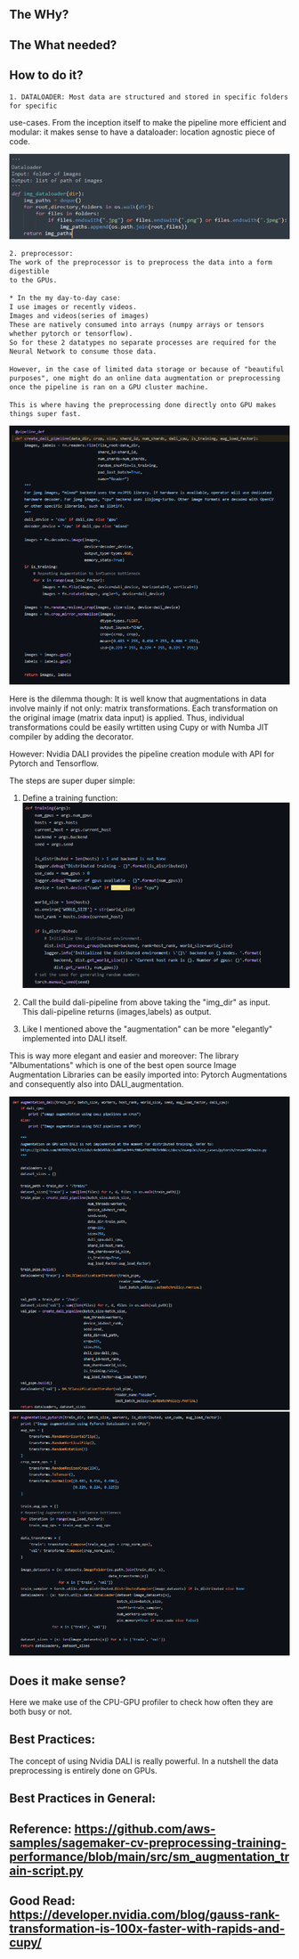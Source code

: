 ## The WHy?

## The What needed?

## How to do it?
    1. DATALOADER: Most data are structured and stored in specific folders for specific
   use-cases. From the inception itself to make the pipeline more efficient and
   modular: it makes sense to have a dataloader: location agnostic piece of code.

   ![dataloader](dali/dataloader.png)

    2. preprocessor:
    The work of the preprocessor is to preprocess the data into a form digestible
    to the GPUs.

    * In the my day-to-day case:
    I use images or recently videos.
    Images and videos(series of images)
    These are natively consumed into arrays (numpy arrays or tensors whether pytorch or tensorflow).
    So for these 2 datatypes no separate processes are required for the Neural Network to consume those data.

    However, in the case of limited data storage or because of "beautiful purposes", one might do an online data augmentation or preprocessing once the pipeline is ran on a GPU cluster machine.

    This is where having the preprocessing done directly onto GPU makes things super fast.

  ![dataloader](dali/dali_pipeline.png)

  Here is the dilemma though: It is well know that augmentations in data involve mainly if not only:
  matrix transformations. Each transformation on the original image (matrix data input) is applied.
  Thus, individual transformations could be easily wrtitten using Cupy or with Numba JIT compiler by adding the decorator.

  However: Nvidia DALI provides the pipeline creation module with API for Pytorch and Tensorflow.

  The steps are super duper simple:
  1. Define a training function:
    ![trainer](dali/training.png)

  2. Call the build dali-pipeline from above taking the "img_dir" as input.  
     This dali-pipeline returns (images,labels) as output.

  3.  Like I mentioned above the "augmentation" can be more "elegantly" implemented into DALI itself.

  This is way more elegant and easier and moreover: The library "Albumentations" which is one of the best open source Image Augmentation Libraries can be easily imported into: Pytorch Augmentations and consequently also into DALI_augmentation.

  ![trainer](dali/augmentation_dali.png)
  ![trainer](dali/augmentation_pytorch.png)


## Does it make sense?
   Here we make use of the CPU-GPU profiler to check how often they are both busy or not.

## Best Practices:
   The concept of using Nvidia DALI is really powerful.
   In a nutshell the data preprocessing is entirely done on GPUs.

## Best Practices in General:
   



## Reference: https://github.com/aws-samples/sagemaker-cv-preprocessing-training-performance/blob/main/src/sm_augmentation_train-script.py

## Good Read: https://developer.nvidia.com/blog/gauss-rank-transformation-is-100x-faster-with-rapids-and-cupy/
